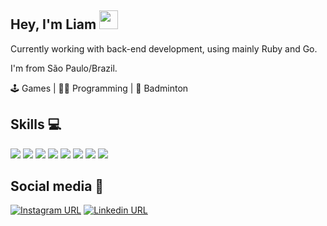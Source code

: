 ## Hey, I'm Liam <img src="https://media.giphy.com/media/hvRJCLFzcasrR4ia7z/giphy.gif" width="30px">

Currently working with back-end development, using mainly Ruby and Go.

I'm from São Paulo/Brazil.

🕹️ Games  | :man_technologist: Programming  | :badminton:	Badminton
</br>

## Skills :computer:

<p align="left">
<img src="https://img.shields.io/badge/Ruby-CC342D?style=for-the-badge&logo=ruby&logoColor=white">
<img src="https://img.shields.io/badge/Ruby_on_Rails-CC0000?style=for-the-badge&logo=ruby-on-rails&logoColor=white">
<img src="https://img.shields.io/badge/Node.js-43853D?style=for-the-badge&logo=node.js&logoColor=white">
<img src="https://img.shields.io/badge/Go-00ADD8?style=for-the-badge&logo=go&logoColor=white">
<img src="https://img.shields.io/badge/Elixir-4B275F?style=for-the-badge&logo=elixir&logoColor=white">
<img src="https://img.shields.io/badge/Amazon_AWS-232F3E?style=for-the-badge&logo=amazon-aws&logoColor=white">
<img src="https://img.shields.io/badge/MySQL-00000F?style=for-the-badge&logo=mysql&logoColor=white">
<img src="https://img.shields.io/badge/MongoDB-4EA94B?style=for-the-badge&logo=mongodb&logoColor=white">
</p>


## Social media :love_letter:

[![Instagram URL](https://img.shields.io/badge/Instagram-E4405F?style=for-the-badge&logo=instagram&logoColor=white)](https://www.instagram.com/liammaricato/)
[![Linkedin URL](https://img.shields.io/badge/LinkedIn-0077B5?style=for-the-badge&logo=linkedin&logoColor=white)](https://www.linkedin.com/in/liammaricato)
